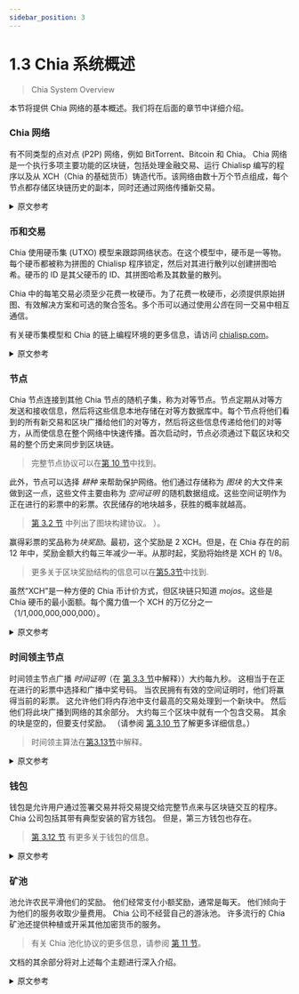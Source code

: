 ```yaml
---
sidebar_position: 3
---
```


# 1.3 Chia 系统概述

> Chia System Overview

本节将提供 Chia 网络的基本概述。我们将在后面的章节中详细介绍。

### Chia 网络

有不同类型的点对点 (P2P) 网络，例如 BitTorrent、Bitcoin 和 Chia。 Chia 网络是一个执行多项主要功能的区块链，包括处理金融交易、运行 Chialisp 编写的程序以及从 XCH（Chia 的基础货币）铸造代币。该网络由数十万个节点组成，每个节点都存储区块链历史的副本，同时还通过网络传播新交易。

<details>
<summary>原文参考</summary>

This section will provide a basic overview of Chia's network. We'll go into much more detail in later sections.

- ### Chia's network

There are different types of peer-to-peer (P2P) networks, such as BitTorrent, Bitcoin, and Chia. The Chia network is a blockchain that performs several major functions, including processing financial transactions, running programs written in Chialisp, and minting tokens from XCH (Chia's base currency). The network is composed of hundreds of thousands of nodes, each of which stores a copy of the blockchain's history, while also propagating new transactions across the network.

</details>

### 币和交易

Chia 使用硬币集 (UTXO) 模型来跟踪网络状态。在这个模型中，硬币是一等物。每个硬币都被称为拼图的 Chialisp 程序锁定，然后对其进行散列以创建拼图哈希。硬币的 ID 是其父硬币的 ID、其拼图哈希及其数量的散列。

Chia 中的每笔交易必须至少花费一枚硬币。为了花费一枚硬币，必须提供原始拼图、有效解决方案和可选的聚合签名。多个币可以通过使用*公告*在同一交易中相互通信。

有关硬币集模型和 Chia 的链上编程环境的更多信息，请访问 [chialisp.com](https://chialisp.com/)。

<details>
<summary>原文参考</summary>

- ### Coins and transactions

Chia uses the coin set (UTXO) model to keep track of the network's state. In this model, a coin is a first-class object. Each coin is locked with a Chialisp program called a _puzzle_, which is then hashed to create a _puzzlehash_. The coin's ID is a hash of its parent coin's ID, its puzzlehash, and its amount.

Each transaction in Chia must spend at least one coin. In order to spend a coin, one must provide the original puzzle, as well as a valid solution, and an optional aggregated signature. Multiple coins can communicate with each other in the same transaction by using _announcements_.

For more info about the coin set model and Chia's on-chain programming environment, see [chialisp.com](https://chialisp.com).

</details>

### 节点

Chia 节点连接到其他 Chia 节点的随机子集，称为对等节点。节点定期从对等方发送和接收信息，然后将这些信息本地存储在对等方数据库中。每个节点将他们看到的所有新交易和区块广播给他们的对等方，然后将这些信息传递给他们的对等方，从而使信息在整个网络中快速传播。首次启动时，节点必须通过下载区块和交易的整个历史来同步到区块链。

>完整节点协议可以在[第 10 节](/docs/10protocol/protocol "Section 3.10: Full Node Protocol")中找到。

此外，节点可以选择 *耕种* 来帮助保护网络。他们通过存储称为 *图块* 的大文件来做到这一点，这些文件主要由称为 *空间证明* 的随机数据组成。这些空间证明作为正在进行的彩票中的彩票。农民储存的地块越多，获胜的概率就越高。

>[第 3.2 节](/docs/03consensus/proof-of-space "Section 3.2: Proof of Space.") 中列出了图块构建协议。 ）。

赢得彩票的奖品称为*块奖励*。最初，这个奖励是 2 XCH。但是，在 Chia 存在的前 12 年中，奖励金额大约每三年减少一半。从那时起，奖励将始终是 XCH 的 1/8。

>更多关于区块奖励结构的信息可以在[第5.3节](/docs/05block-validation/block_rewards "Section 5.3: Block Rewards")中找到.

虽然“XCH”是一种方便的 Chia 币计价方式，但区块链只知道 *mojos*。这些是 Chia 硬币的最小面额。每个魔力值一个 XCH 的万亿分之一（1/1,000,000,000,000）。

<details>
<summary>原文参考</summary>

- ### Nodes

Chia nodes connect to a random subset of other Chia nodes, called peers. The nodes periodically send and receive information from peers, which is then stored locally in a peer database. Each node broadcasts all new transactions and blocks that they see to their peers, which in turn relay this information to _their_ peers, resulting in the information quickly being propagated throughout the network. When first starting up, nodes have to synchronize to the blockchain, by downloading the entire history of blocks and transactions.

  >The Full Node Protocol can be found in [Section 10](/docs/10protocol/protocol "Section 3.10: Full Node Protocol").

Additionally, nodes have the option of _farming_ to help secure the network. They do this by storing large files called _plots_, which mostly consist of random data called _proofs of space_. These proofs of space function as tickets in an ongoing lottery. The more plots a farmer stores, the higher the probability of winning.

  >The plot construction protocol is laid out in [Section 3.2](/docs/03consensus/proof-of-space "Section 3.2: Proof of Space.").

The prize for winning the lottery is called the _block reward_. Initially, this reward is 2 XCH. However, the reward amount is cut in half approximately every three years for the first 12 years of Chia's existence. From that point forward, the reward will always be 1/8 of an XCH.

  >More info on the block reward structure can be found in [Section 5.3](/docs/05block-validation/block_rewards "Section 5.3: Block Rewards").

While "XCH" is a convenient way to denominate Chia coins, the blockchain only knows about _mojos_. These are the smallest denomination of Chia's coins. Each mojo is worth one trillionth (1/1,000,000,000,000) of an XCH.

</details>

### 时间领主节点

时间领主节点广播 *时间证明*（在 [第 3.3 节](https://github.com/Chiabee/chia-docs/blob/main/docs/03consensus/vdfs)中解释））大约每九秒。 这相当于在正在进行的彩票中选择和广播中奖号码。 当农民拥有有效的空间证明时，他们将赢得当前的彩票。 这允许他们将内存池中支付最高的交易处理到一个新块中。 然后他们将此块广播到网络的其余部分。 大约每三个区块中就有一个包含交易。 其余的块是空的，但要支付奖励。 （请参阅 [第 3.10 节](https://github.com/Chiabee/chia-docs/blob/main/docs/03consensus/foliage)了解更多详细信息。）

>时间领主算法在[第3.13节](https://github.com/Chiabee/chia-docs/blob/main/docs/03consensus/timelords)中解释。

<details>
<summary>原文参考</summary>

- ### Timelord nodes

Timelord nodes broadcast _proofs of time_ (explained in [Section 3.3](/docs/03consensus/vdfs "Section 3.3: VDFs")) around every nine seconds. This is equivalent to selecting and broadcasting the winning numbers in an ongoing lottery. When a farmer has a valid proof of space, they win the current lottery drawing. This allows them to process the highest-paying transactions from the mempool into a new block. They then broadcast this block to the rest of the network. Around one out of every three blocks contains transactions. The rest of the blocks are empty, but do pay a reward. (See [Section 3.10](/docs/03consensus/foliage "Section 3.10: Foliage") for more details.)

  >The timelord algorithm is explained in [Section 3.13](/docs/03consensus/timelords "Section 3.13: Timelord Algorithm").

</details>

### 钱包

钱包是允许用户通过签署交易并将交易提交给完整节点来与区块链交互的程序。 Chia 公司包括其带有典型安装的官方钱包。 但是，第三方钱包也存在。

> [第 3.12 节](https://github.com/Chiabee/chia-docs/blob/main/docs/03consensus/light_clients) 有更多关于钱包的信息。

<details>
<summary>原文参考</summary>

- ### Wallets

Wallets are programs that allow users to interact with the blockchain, by signing and submitting transactions to full nodes. The Chia company includes its official wallet with a typical installation. However, third-party wallets also exist.

  >[Section 3.12](/docs/03consensus/light_clients "Section 3.12: Light Clients") has more info on wallets.

</details>

### 矿池

池允许农民平滑他们的奖励。 他们经常支付小额奖励，通常是每天。 他们倾向于为他们的服务收取少量费用。 Chia 公司不经营自己的游泳池。 许多流行的 Chia 矿池还提供种植或开采其他加密货币的服务。

> 有关 Chia 池化协议的更多信息，请参阅 [第 11 节](https://github.com/Chiabee/chia-docs/blob/main/docs/11pooling/pooling)。

文档的其余部分将对上述每个主题进行深入介绍。

<details>
<summary>原文参考</summary>

- ### Pools

Pools allow farmers to smooth out their rewards. They pay out small rewards frequently, often daily. They tend to charge a small fee for their services. The Chia company doesn't run its own pools. Many popular Chia pools also offer services for farming or mining other cryptocurrencies.

  >For more info on Chia's pooling protocol, see [Section 11](/docs/11pooling/pooling "Section 11: Pooling").

The rest of the documentation will go in-depth for each of the above topics.

</details>
